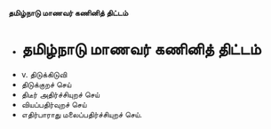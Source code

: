 **தமிழ்நாடு மாணவர் கணினித் திட்டம்**
- # தமிழ்நாடு மாணவர் கணினித் திட்டம்
- v. திடுக்கிடுவி
- திடுக்குறச் செய்
- திடீர் அதிர்ச்சியுறச் செய்
- வியப்பதிர்வுறச் செய்
- எதிர்பாராது மலைப்பதிர்ச்சியுறச் செய்.

